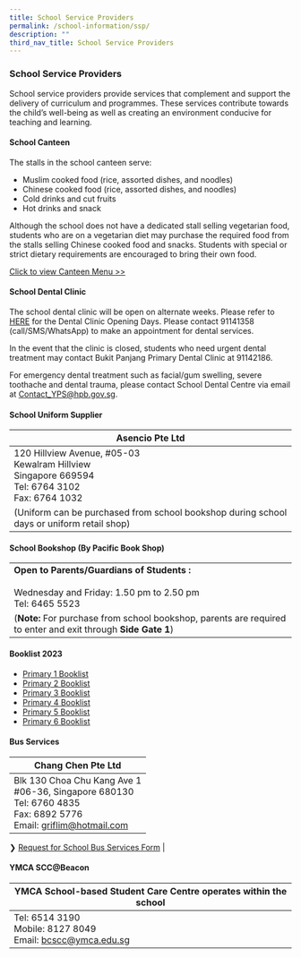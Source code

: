```yaml
---
title: School Service Providers
permalink: /school-information/ssp/
description: ""
third_nav_title: School Service Providers
---
```

### School Service Providers

School service providers provide services that complement and support the delivery of curriculum and programmes. These services contribute towards the child’s well-being as well as creating an environment conducive for teaching and learning.  
  
#### School Canteen

The stalls in the school canteen serve:

*   Muslim cooked food (rice, assorted dishes, and noodles)
*   Chinese cooked food (rice, assorted dishes, and noodles)
*   Cold drinks and cut fruits
*   Hot drinks and snack

Although the school does not have a dedicated stall selling vegetarian food, students who are on a vegetarian diet may purchase the required food from the stalls selling Chinese cooked food and snacks. Students with special or strict dietary requirements are encouraged to bring their own food.

[Click to view Canteen Menu &gt;&gt;](/files/canteen%20menu%202023.pdf)

#### School Dental Clinic

The school dental clinic will be open on alternate weeks. Please refer to [HERE](/files/dentalclinic_aug23.pdf) for the Dental Clinic Opening Days. Please contact 91141358 (call/SMS/WhatsApp) to make an appointment for dental services.  

In the event that the clinic is closed, students who need urgent dental treatment may contact Bukit Panjang Primary Dental Clinic at 91142186.

For emergency dental treatment such as facial/gum swelling, severe toothache and dental trauma, please contact School Dental Centre via email at [Contact\_YPS@hpb.gov.sg](mailto:Contact_YPS@hpb.gov.sg).

#### School Uniform Supplier

| Asencio Pte Ltd |
| -------- |
| 120 Hillview Avenue, #05-03<br>Kewalram Hillview<br>Singapore 669594<br>Tel: 6764 3102<br>Fax: 6764 1032      |
| (Uniform can be purchased from school bookshop during school days or uniform retail shop) |

#### School Bookshop (By Pacific Book Shop)

| |
| -------- |
| **Open to Parents/Guardians of Students :** <br><br>Wednesday and Friday: 1.50 pm to 2.50 pm<br>Tel: 6465 5523      |
| (**Note:** For purchase from school bookshop, parents are required to enter and exit through **Side Gate 1**) |

#### Booklist 2023

*  [Primary 1 Booklist](/files/P1%20PDF.pdf)
*  [Primary 2 Booklist](/files/P2%20PDF.pdf)
*  [Primary 3 Booklist](/files/P3%20PDF.pdf)
*  [Primary 4 Booklist](/files/P4%20PDF.pdf)
*  [Primary 5 Booklist](/files/P5%20PDF.pdf)
*  [Primary 6 Booklist](/files/P6%20PDF.pdf)

#### Bus Services

| Chang Chen Pte Ltd |
| -------- |
| Blk 130 Choa Chu Kang Ave 1<br>#06-36, Singapore 680130<br>Tel: 6760 4835<br>Fax: 6892 5776<br>Email: [griflim@hotmail.com](mailto:griflim@hotmail.com)

❯ [Request for School Bus Services Form](/files/school%20bus%20services.pdf) |


#### YMCA SCC@Beacon

| YMCA School-based Student Care Centre operates within the school |
| -------- |
| Tel: 6514 3190<br>Mobile: 8127 8049<br>Email: [bcscc@ymca.edu.sg](mailto:bcscc@ymca.edu.sg)    |